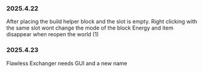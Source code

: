 ### 2025.4.22
After placing the build helper block and the slot is empty. Right clicking with the same slot wont change the mode of the block
Energy and item disappear when reopen the world (1)
### 2025.4.23
Flawless Exchanger needs GUI and a new name
